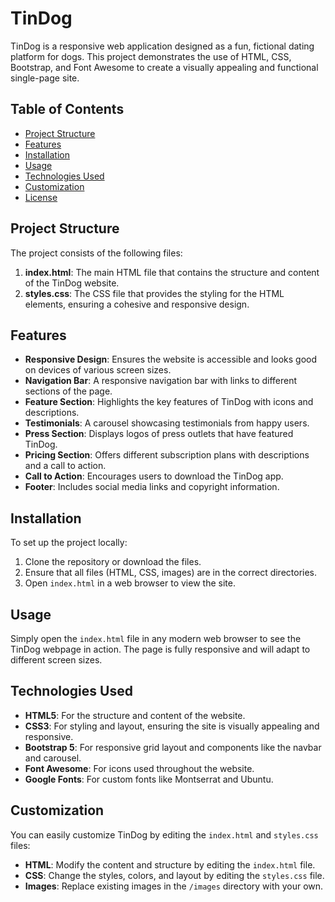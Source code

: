 # TinDog

TinDog is a responsive web application designed as a fun, fictional dating platform for dogs. This project demonstrates the use of HTML, CSS, Bootstrap, and Font Awesome to create a visually appealing and functional single-page site.

## Table of Contents
- [Project Structure](#project-structure)
- [Features](#features)
- [Installation](#installation)
- [Usage](#usage)
- [Technologies Used](#technologies-used)
- [Customization](#customization)
- [License](#license)

## Project Structure

The project consists of the following files:

1. **index.html**: The main HTML file that contains the structure and content of the TinDog website.
2. **styles.css**: The CSS file that provides the styling for the HTML elements, ensuring a cohesive and responsive design.

## Features

- **Responsive Design**: Ensures the website is accessible and looks good on devices of various screen sizes.
- **Navigation Bar**: A responsive navigation bar with links to different sections of the page.
- **Feature Section**: Highlights the key features of TinDog with icons and descriptions.
- **Testimonials**: A carousel showcasing testimonials from happy users.
- **Press Section**: Displays logos of press outlets that have featured TinDog.
- **Pricing Section**: Offers different subscription plans with descriptions and a call to action.
- **Call to Action**: Encourages users to download the TinDog app.
- **Footer**: Includes social media links and copyright information.

## Installation

To set up the project locally:

1. Clone the repository or download the files.
2. Ensure that all files (HTML, CSS, images) are in the correct directories.
3. Open `index.html` in a web browser to view the site.

## Usage

Simply open the `index.html` file in any modern web browser to see the TinDog webpage in action. The page is fully responsive and will adapt to different screen sizes.

## Technologies Used

- **HTML5**: For the structure and content of the website.
- **CSS3**: For styling and layout, ensuring the site is visually appealing and responsive.
- **Bootstrap 5**: For responsive grid layout and components like the navbar and carousel.
- **Font Awesome**: For icons used throughout the website.
- **Google Fonts**: For custom fonts like Montserrat and Ubuntu.

## Customization

You can easily customize TinDog by editing the `index.html` and `styles.css` files:

- **HTML**: Modify the content and structure by editing the `index.html` file.
- **CSS**: Change the styles, colors, and layout by editing the `styles.css` file.
- **Images**: Replace existing images in the `/images` directory with your own.



